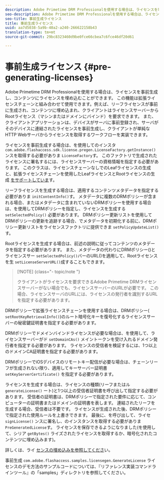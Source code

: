 ```yaml
---
description: Adobe Primetime DRM Professionalを使用する場合は、ライセンスを事前生成し、コンテンツにライセンスを埋め込むことができます。 この機能は拡張ライセンスチェーンと組み合わせて使用できます。例えば、リーフライセンスが事前に生成され、コンテンツに埋め込まれ、クライアントはライセンスサーバーからRootライセンス（マシンまたはドメインにバインド）を要求できます。 また、クライアントアプリケーションは、デバイスがサーバに事前登録され、サーバがそのデバイスに連結されたライセンスを事前生成し、クライアントが単純なHTTP Webサーバからライセンスを取得するワークフローを実装できます。
seo-description: Adobe Primetime DRM Professionalを使用する場合は、ライセンスを事前生成し、コンテンツにライセンスを埋め込むことができます。 この機能は拡張ライセンスチェーンと組み合わせて使用できます。例えば、リーフライセンスが事前に生成され、コンテンツに埋め込まれ、クライアントはライセンスサーバーからRootライセンス（マシンまたはドメインにバインド）を要求できます。 また、クライアントアプリケーションは、デバイスがサーバに事前登録され、サーバがそのデバイスに連結されたライセンスを事前生成し、クライアントが単純なHTTP Webサーバからライセンスを取得するワークフローを実装できます。
seo-title: 事前生成ライセンス
title: 事前生成ライセンス
uuid: aa7d5038-5a9b-40a2-a240-266622158b43
translation-type: tm+mt
source-git-commit: 29bc8323460d9be0fce66cbea7c6fce46df20d61

---
```



# 事前生成ライセンス {#pre-generating-licenses}

Adobe Primetime DRM Professionalを使用する場合は、ライセンスを事前生成し、コンテンツにライセンスを埋め込むことができます。 この機能は拡張ライセンスチェーンと組み合わせて使用できます。例えば、リーフライセンスが事前に生成され、コンテンツに埋め込まれ、クライアントはライセンスサーバーからRootライセンス（マシンまたはドメインにバインド）を要求できます。 また、クライアントアプリケーションは、デバイスがサーバに事前登録され、サーバがそのデバイスに連結されたライセンスを事前生成し、クライアントが単純なHTTP Webサーバからライセンスを取得するワークフローを実装できます。

ライセンスを事前生成する場合は、を使用してのインスタ `com.adobe.flashaccess.sdk.license.pregen.LicenseFactory.getInstance()` ンスを取得する必要がありま `LicenseFactory`す。 このファクトリで生成されたライセンスに署名するには、ライセンスサーバーの資格情報を指定する必要があります。 このクラスは、ライセンスチェーンなしでのLeafライセンスの生成と、拡張ライセンスチェーンを使用したLeafライセンスとRootライセンスの生成 [をサポートしていま](../../protecting-content/implementing-the-license-server/license-chaining/gen-enhanced-license-chaining.md)す。

リーフライセンスを生成する場合は、適用するコンテンツメタデータを指定する必要がありま `initContentInfo()`す。 メタデータに複数のDRMポリシーが含まれる場合、またはメタデータに含まれていないDRMポリシーを使用する場合は、を使用してDRMポリシーを指定し、ライセンスを生成する `setSelectedPolicy()` 必要があります。 DRMポリシー更新リストを使用してDRMポリシーの更新を追跡する場合、でメタデータを初期化する前に、DRMポリシー更新リストをライセンスファクトリに提供できま `setPolicyUpdateList()`す。

Rootライセンスを生成する場合は、前述の説明に従ってコンテンツのメタデータを指定する必要があります。 また、メタデータの代わりにDRMポリシー()とライセンスサー `setSelectedPolicy()`バーのURL()を適用して、Rootライセンスを生 `setLicenseServerURL()`成することもできます。

>[!NOTE] {class=&quot;- topic/note &quot;}
>
>クライアントがライセンスを要求できるAdobe Primetime DRMライセンスサーバーがない場合でも、ライセンスサーバーのURLが必要です。 この場合、ライセンスサーバのURLには、ライセンスの発行者を識別するURLを指定する必要があります。

DRMポリシーで拡張ライセンスチェーンを使用する場合は、DRMポリシー( `setRootKeyRetrievalInfo()`)のルート暗号化キーを復号化するライセンスサーバーの秘密鍵証明書を指定する必要があります。

DRMポリシーでドメインバインドライセンスが必要な場合は、を使用して、ライセンスサーバーがド `setDomainCAs()` メイントークンを受け入れるドメイン発行者を指定する必要があります。 ライセンスの受信者を検証するには、1つ以上のドメインCA証明書を指定する必要があります。

DRMポリシーでiOSデバイスのリモートキー配信が必要な場合は、チェーンリーフが生成されない限り、適用してキーサーバー証明書 `setKeyServerCertificate()` を指定する必要があります。

ライセンスを生成する場合は、ライセンスの種類(リーフまたはル `generateLicense()` ート)と1つ以上の受信者証明書を呼び出して指定する必要があります。 受信者の証明書は、DRMポリシーで指定された要件に応じて、コンピューターの証明書またはドメインの証明書を表します。 連結されたリーフを生成する場合、受信者は不要です。 ライセンスが生成された後、DRMポリシーで指定された使用ルールを上書きできます。 最後に、を呼び出して、ライセ `signLicense()` ンスに署名し、のインスタンスを取得する必要がありま `PreGeneratedLicense`す。 ライセンスを保存できるようになりました(を使用して、シリア `getBytes()` ライズされたライセンスを取得するか、暗号化されたコンテンツに埋め込みます)。

詳しくは、ライ [センスの埋め込みを参照してくださ](../../protecting-content/pre-generating-and-embedded-licenses/embedding-licenses.md)い。

事前生成 `com.adobe.flashaccess.samples.licensegen.GenerateLicense` ライセンスのデモ方法のサンプルコードについては、『リファレンス実装コマンドラインツール』の「samples」ディレクトリを参照してください。
